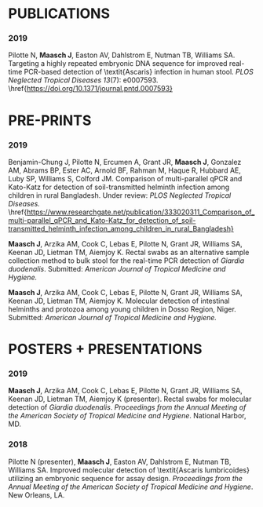 # PUBLICATIONS

### 2019

Pilotte N, **Maasch J**, Easton AV, Dahlstrom E, Nutman TB, Williams SA. Targeting a highly repeated embryonic DNA sequence for improved real-time PCR-based detection of \textit{Ascaris} infection in human stool. *PLOS Neglected Tropical Diseases 13*(7): e0007593. \href{https://doi.org/10.1371/journal.pntd.0007593}

# PRE-PRINTS

### 2019

Benjamin-Chung J, Pilotte N, Ercumen A, Grant JR, **Maasch J**, Gonzalez AM, Abrams BP, Ester AC, Arnold BF, Rahman M, Haque R, Hubbard AE, Luby SP, Williams S, Colford JM. Comparison of multi-parallel qPCR and Kato-Katz for detection of soil-transmitted helminth infection among children in rural Bangladesh. Under review: *PLOS Neglected Tropical Diseases.*
\href{https://www.researchgate.net/publication/333020311_Comparison_of_multi-parallel_qPCR_and_Kato-Katz_for_detection_of_soil-transmitted_helminth_infection_among_children_in_rural_Bangladesh}

**Maasch J**, Arzika AM, Cook C, Lebas E, Pilotte N, Grant JR, Williams SA, Keenan JD, Lietman TM, Aiemjoy K. Rectal swabs as an alternative sample collection method to bulk stool for the real-time PCR detection of *Giardia duodenalis*. Submitted: *American Journal of Tropical Medicine and Hygiene.*

**Maasch J**, Arzika AM, Cook C, Lebas E, Pilotte N, Grant JR, Williams SA, Keenan JD, Lietman TM, Aiemjoy K. Molecular detection of intestinal helminths and protozoa among young children in Dosso Region, Niger. Submitted: *American Journal of Tropical Medicine and Hygiene.*

# POSTERS + PRESENTATIONS

### 2019

**Maasch J**, Arzika AM, Cook C, Lebas E, Pilotte N, Grant JR, Williams SA, Keenan JD, Lietman TM, Aiemjoy K (presenter). Rectal swabs for molecular detection of *Giardia duodenalis*. *Proceedings from the Annual Meeting of the American Society of Tropical Medicine and Hygiene*. National Harbor, MD.

### 2018

Pilotte N (presenter), **Maasch J**, Easton AV, Dahlstrom E, Nutman TB, Williams SA. Improved molecular detection of \textit{Ascaris lumbricoides} utilizing an embryonic sequence for assay design. *Proceedings from the Annual Meeting of the American Society of Tropical Medicine and Hygiene*. New Orleans, LA.
